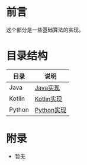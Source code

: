 # 前言

这个部分是一些基础算法的实现。

# 目录结构

| 目录 | 说明 |
| --- | ---- |
| Java | [Java实现](Java) |
| Kotlin | [Kotlin实现](Kotlin) |
| Python | [Python实现](Python) |

# 附录

 - 暂无